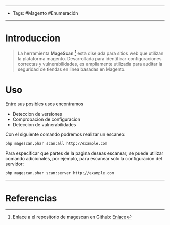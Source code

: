--------------
 - Tags: #Magento #Enumeración 
--------------

# Introduccion
>La herramienta **MageScan** [^1] esta dise;ada para sitios web que utilizan la plataforma magento. Desarrollada para identificar configuraciones correctas y vulnerabilidades, es ampliamente utilizada para auditar la seguridad de tiendas en linea basadas en Magento.

# Uso 
Entre sus posibles usos encontramos
- Deteccion de versiones 
- Comprobacion de configuracion
- Deteccion de vulnerabilidades

Con el siguiente comando podremos realizar un escaneo:

```bash
php magescan.phar scan:all http://example.com
```

Para especificar que partes de la pagina deseas escanear, se puede utilizar comando adicionales, por ejemplo, para escanear solo la configuracion del servidor: 

```bash
php magescan.phar scan:server http://example.com
```


-----------
# Referencias

[^1]: Enlace a el repositorio de magescan en Github:    [Enlace](https://github.com/steverobbins/magescan)


